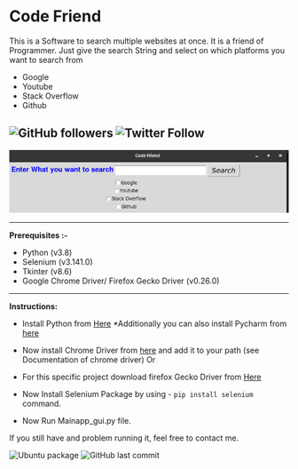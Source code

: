 # Code Friend

This is a Software to search multiple websites at once. It is a friend of Programmer. Just give the search String and select on which platforms you want to search from

- Google
- Youtube
- Stack Overflow
- Github

## ![GitHub followers](https://img.shields.io/github/followers/skyrunner360?label=Follow&style=social) ![Twitter Follow](https://img.shields.io/twitter/follow/skyrunner360?style=social)

![Alt text](./sample-image-code-friend "Interface")

---

**Prerequisites :-**

- Python (v3.8)
- Selenium (v3.141.0)
- Tkinter (v8.6)
- Google Chrome Driver/ Firefox Gecko Driver (v0.26.0)

---

**Instructions:**

- Install Python from [Here](https://www.python.org/downloads/ "Download Python")
  \*Additionally you can also install Pycharm from [here](https://www.jetbrains.com/pycharm/download/ "Download Pycharm")

- Now install Chrome Driver from [here](https://chromedriver.chromium.org/ "Download Chrome Driver")
  and add it to your path (see Documentation of chrome driver)
  Or
- For this specific project download firefox Gecko Driver from [Here](https://github.com/mozilla/geckodriver "Download Gecko Driver")

- Now Install Selenium Package by using - `pip install selenium` command.

- Now Run Mainapp_gui.py file.

If you still have and problem running it, feel free to contact me.

![Ubuntu package](https://img.shields.io/ubuntu/v/sc) ![GitHub last commit](https://img.shields.io/github/last-commit/skyrunner360/Code_Friend)
